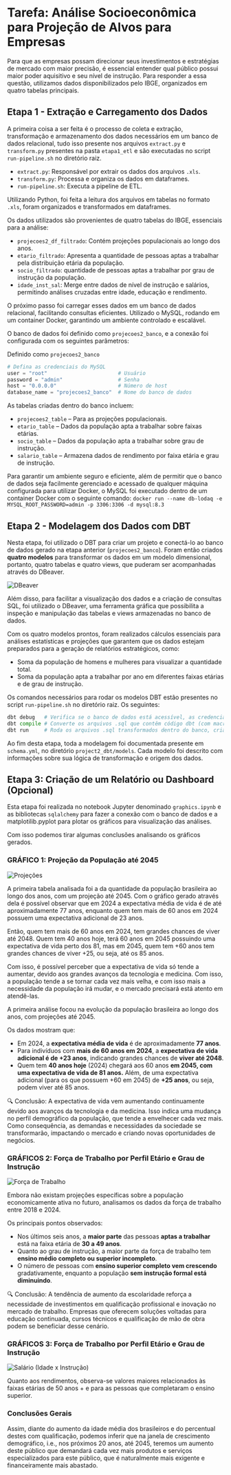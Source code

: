 # Tarefa: Análise Socioeconômica para Projeção de Alvos para Empresas

Para que as empresas possam direcionar seus investimentos e estratégias de mercado com maior precisão, é essencial entender qual público possui maior poder aquisitivo e seu nível de instrução. Para responder a essa questão, utilizamos dados disponibilizados pelo IBGE, organizados em quatro tabelas principais.


## Etapa 1 - Extração e Carregamento dos Dados

A primeira coisa a ser feita é o processo de coleta e extração, transformação e armazenamento dos dados necessários em um banco de dados relacional, tudo isso presente nos arquivos ```extract.py``` e ```transform.py``` presentes na pasta ```etapa1_etl``` e são executadas no script `run-pipeline.sh` no diretório raiz.

- `extract.py`: Responsável por extrair os dados dos arquivos `.xls`.
- `transform.py`: Processa e organiza os dados em dataframes.
- `run-pipeline.sh`: Executa a pipeline de ETL.

Utilizando Python, foi feita a leitura dos arquivos em tabelas no formato ```.xls```, foram organizados e transformados em dataframes.

Os dados utilizados são provenientes de quatro tabelas do IBGE, essenciais para a análise:

- ```projecoes2_df_filtrado```: Contém projeções populacionais ao longo dos anos.
- ```etario_filtrado```: Apresenta a quantidade de pessoas aptas a trabalhar pela distribuição etária da população.
- ```socio_filtrado```: quantidade de pessoas aptas a trabalhar por grau de instrução da população.
- ```idade_inst_sal```: Merge entre dados de nível de instrução e salários, permitindo análises cruzadas entre idade, educação e rendimento.

O próximo passo foi carregar esses dados em um banco de dados relacional, facilitando consultas eficientes. Utilizado o MySQL, rodando em um container Docker, garantindo um ambiente controlado e escalável.

O banco de dados foi definido como ```projecoes2_banco```, e a conexão foi configurada com os seguintes parâmetros:

Definido como  ```projecoes2_banco```

``` python
# Defina as credenciais do MySQL
user = "root"                       # Usuário
password = "admin"                  # Senha
host = "0.0.0.0"                    # Número de host
database_name = "projecoes2_banco"  # Nome do banco de dados
```
As tabelas criadas dentro do banco incluem:

- ```projecoes2_table``` – Para as projeções populacionais.
- ```etario_table``` – Dados da população apta a trabalhar sobre faixas etárias.
- ```socio_table``` – Dados da população apta a trabalhar sobre grau de instrução.
- ```salario_table``` – Armazena dados de rendimento por faixa etária e grau de instrução.

Para garantir um ambiente seguro e eficiente, além de permitir que o banco de dados seja facilmente gerenciado e acessado de qualquer máquina configurada para utilizar Docker, o MySQL foi executado dentro de um container Docker com o seguinte comando:
```docker run --name db-lodaq -e MYSQL_ROOT_PASSWORD=admin -p 3306:3306 -d mysql:8.3```




## Etapa 2 - Modelagem dos Dados com DBT

Nesta etapa, foi utilizado o DBT para criar um projeto e conectá-lo ao banco de dados gerado na etapa anterior (`projecoes2_banco`). Foram então criados **quatro modelos** para transformar os dados em um modelo dimensional, portanto, quatro tabelas e quatro views, que puderam ser acompanhadas através do DBeaver.

![DBeaver](https://github.com/polianaraujo/tarefa2/blob/main/images/dbeaver_png.png)

Além disso, para facilitar a visualização dos dados e a criação de consultas SQL, foi utilizado o DBeaver, uma ferramenta gráfica que possibilita a inspeção e manipulação das tabelas e views armazenadas no banco de dados.

Com os quatro modelos prontos, foram realizados cálculos essenciais para análises estatísticas e projeções que garantem que os dados estejam preparados para a geração de relatórios estratégicos, como:

- Soma da população de homens e mulheres para visualizar a quantidade total.
- Soma da população apta a trabalhar por ano em diferentes faixas etárias e de grau de instrução.

Os comandos necessários para rodar os modelos DBT estão presentes no script `run-pipeline.sh` no diretório raiz. Os seguintes:

```python
dbt debug   # Verifica se o banco de dados está acessível, as credenciais de autenticação e se o ambiente está configurado corretamente.
dbt compile # Converte os arquivos .sql que contêm código dbt (com macros, variáveis e Jinja) em SQL puro, pronto para ser executado no banco de dados.
dbt run     # Roda os arquivos .sql transformados dentro do banco, cria ou atualiza tabelas e views e aplica as transformações.
```

Ao fim desta etapa, toda a modelagem foi documentada presente em `schema.yml`, no diretório `project2_dbt/models`. Cada modelo foi descrito com informações sobre sua lógica de transformação e origem dos dados.



## Etapa 3: Criação de um Relatório ou Dashboard (Opcional)

Esta etapa foi realizada no notebook Jupyter denominado ```graphics.ipynb``` e as bibliotecas `sqlalchemy` para fazer a conexão com o banco de dados e a matplotilib.pyplot para plotar os gráficos para visualização das análises.

Com isso podemos tirar algumas conclusões analisando os gráficos gerados.

### GRÁFICO 1: Projeção da População até 2045

![Projeções](https://github.com/polianaraujo/tarefa2/blob/main/images/projecoes.png)

A primeira tabela analisada foi a da quantidade da população brasileira ao longo dos anos, com um projeção até 2045. Com o gráfico gerado através dela é possível observar que em 2024 a expectativa média de vida é de até aproximadamente 77 anos, enquanto quem tem mais de 60 anos em 2024 possuem uma expectativa adicional de 23 anos.

Então, quem tem mais de 60 anos em 2024, tem grandes chances de viver até 2048. Quem tem 40 anos hoje, terá 60 anos em 2045 possuindo uma expectativa de vida perto dos 81, mas em 2045, quem tem +60 anos tem grandes chances de viver +25, ou seja, até os 85 anos.

Com isso, é possível perceber que a expectativa de vida só tende a aumentar, devido aos grandes avanços da tecnologia e medicina. Com isso, a população tende a se tornar cada vez mais velha, e com isso mais a necessidade da população irá mudar, e o mercado precisará está atento em atendê-las.


A primeira análise focou na evolução da população brasileira ao longo dos anos, com projeções até 2045.

Os dados mostram que:

- Em 2024, a **expectativa média de vida** é de aproximadamente **77 anos**.
- Para indivíduos com **mais de 60 anos em 2024**, a **expectativa de vida adicional é de +23 anos**, indicando grandes chances de **viver até 2048**.
- Quem tem **40 anos hoje** (2024) chegará aos 60 anos **em 2045, com uma expectativa de vida de 81 anos.** Além, de uma expectativa adicional (para os que possuem +60 em 2045) de **+25 anos**, ou seja, podem viver até 85 anos.

🔍 Conclusão: A expectativa de vida vem aumentando continuamente devido aos avanços da tecnologia e da medicina. Isso indica uma mudança no perfil demográfico da população, que tende a envelhecer cada vez mais. Como consequência, as demandas e necessidades da sociedade se transformarão, impactando o mercado e criando novas oportunidades de negócios.



### GRÁFICOS 2: Força de Trabalho por Perfil Etário e Grau de Instrução

![Força de Trabalho](https://github.com/polianaraujo/tarefa2/blob/main/images/forca_trab.png)

Embora não existam projeções específicas sobre a população economicamente ativa no futuro, analisamos os dados da força de trabalho entre 2018 e 2024.

Os principais pontos observados:

- Nos últimos seis anos, a **maior parte** das pessoas **aptas a trabalhar** está na faixa etária de **30 a 49 anos**.
- Quanto ao grau de instrução, a maior parte da força de trabalho tem **ensino médio completo ou superior incompleto**.
- O número de pessoas com **ensino superior completo vem crescendo** gradativamente, enquanto a população **sem instrução formal está diminuindo**.

🔍 Conclusão: A tendência de aumento da escolaridade reforça a necessidade de investimentos em qualificação profissional e inovação no mercado de trabalho. Empresas que oferecem soluções voltadas para educação continuada, cursos técnicos e qualificação de mão de obra podem se beneficiar desse cenário.


### GRÁFICOS 3: Força de Trabalho por Perfil Etário e Grau de Instrução

![Salário (Idade x Instrução)](https://github.com/polianaraujo/tarefa2/blob/main/images/salario.png)

Quanto aos rendimentos, observa-se valores maiores relacionados às faixas etárias de 50 anos + e para as pessoas que completaram o ensino superior.

### Conclusões Gerais

Assim, diante do aumento da idade média dos brasileiros e do percentual destes com qualificação, podemos inferir que na janela de crescimento demográfico, i.e., nos próximos 20 anos, até 2045,  teremos um aumento deste público que demandará cada vez mais produtos e serviços especializados para este público, que é naturalmente mais exigente e financeiramente mais abastado.